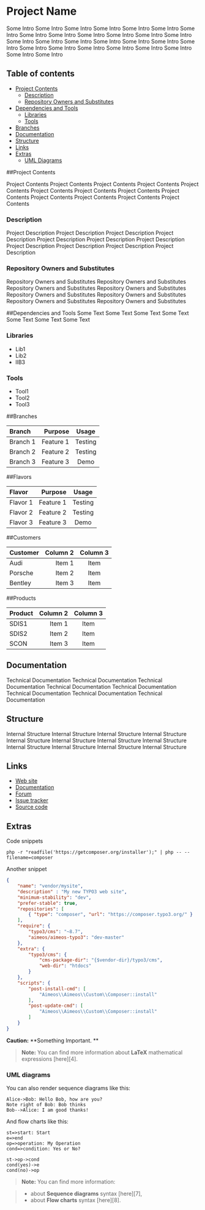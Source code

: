
Project Name
======================
Some Intro Some Intro Some Intro Some Intro Some Intro Some Intro Some Intro Some Intro Some Intro Some Intro Some Intro Some Intro Some Intro Some Intro Some Intro Some Intro Some Intro Some Intro Some Intro Some Intro Some Intro Some Intro Some Intro Some Intro Some Intro Some Intro Some Intro Some Intro 

## Table of contents

- [Project Contents](#project-contents)
    - [Description](#description)
    - [Repository Owners and Substitutes](#repository-owners-and-substitutes)
- [Dependencies and Tools](#dependencies-and-tools)
    - [Libraries](#libraries)
    - [Tools](#tools)
- [Branches](#branches)
- [Documentation](#documentation)
- [Structure](#structure)
- [Links](#links)
- [Extras](#extras)
	- [UML Diagrams](#uml-diagrams)


##Project Contents

Project Contents Project Contents Project Contents Project Contents Project Contents Project Contents Project Contents Project Contents Project Contents Project Contents Project Contents Project Contents Project Contents 

### Description

Project Description Project Description Project Description Project Description Project Description Project Description Project Description Project Description Project Description Project Description Project Description 


### Repository Owners and Substitutes

 Repository Owners and Substitutes Repository Owners and Substitutes Repository Owners and Substitutes Repository Owners and Substitutes Repository Owners and Substitutes Repository Owners and Substitutes Repository Owners and Substitutes Repository Owners and Substitutes

##Dependencies and Tools
Some Text Some Text Some Text Some Text Some Text Some Text Some Text 

### Libraries
* Lib1
* Lib2
* lIB3

### Tools
* Tool1
* Tool2
* Tool3

##Branches

| Branch   | Purpose   | Usage   |
| :------- | --------: | :-----: |
| Branch 1 | Feature 1 | Testing |
| Branch 2 | Feature 2 | Testing |
| Branch 3 | Feature 3 | Demo    |

##Flavors

| Flavor   | Purpose   | Usage   |
| :------- | --------: | :-----: |
| Flavor 1 | Feature 1 | Testing |
| Flavor 2 | Feature 2 | Testing |
| Flavor 3 | Feature 3 | Demo    |

##Customers

| Customer| Column 2 | Column 3 |
| :------ | -------: | :------: |
| Audi 	  | Item 1   |  Item    |
| Porsche | Item 2   |  Item    |
| Bentley | Item 3   |  Item    |

##Products

| Product  | Column 2 | Column 3 |
| :------  | -------: | :------: |
| SDIS1    | Item 1   | Item     |
| SDIS2    | Item 2   | Item     |
| SCON     | Item 3   | Item     |

## Documentation
Technical Documentation Technical Documentation Technical Documentation Technical Documentation Technical Documentation Technical Documentation Technical Documentation Technical Documentation 

## Structure
 Internal Structure Internal Structure Internal Structure Internal Structure Internal Structure Internal Structure Internal Structure Internal Structure Internal Structure Internal Structure Internal Structure Internal Structure 

## Links

* [Web site](https://aimeos.org/integrations/typo3-shop-extension/)
* [Documentation](https://aimeos.org/docs/TYPO3)
* [Forum](https://aimeos.org/help/typo3-extension-f16/)
* [Issue tracker](https://github.com/aimeos/aimeos-typo3/issues)
* [Source code](https://github.com/aimeos/aimeos-typo3)

## Extras

Code snippets
```
php -r "readfile('https://getcomposer.org/installer');" | php -- --filename=composer
```
Another snippet
```json
{
    "name": "vendor/mysite",
    "description" : "My new TYPO3 web site",
    "minimum-stability": "dev",
    "prefer-stable": true,
    "repositories": [
        { "type": "composer", "url": "https://composer.typo3.org/" }
    ],
    "require": {
        "typo3/cms": "~8.7",
        "aimeos/aimeos-typo3": "dev-master"
    },
    "extra": {
        "typo3/cms": {
            "cms-package-dir": "{$vendor-dir}/typo3/cms",
            "web-dir": "htdocs"
        }
    },
    "scripts": {
        "post-install-cmd": [
            "Aimeos\\Aimeos\\Custom\\Composer::install"
        ],
        "post-update-cmd": [
            "Aimeos\\Aimeos\\Custom\\Composer::install"
        ]
    }
}
```

**Caution:** **Something Important. **

> **Note:** You can find more information about **LaTeX** mathematical expressions [here][4].


### UML diagrams

You can also render sequence diagrams like this:

```sequence
Alice->Bob: Hello Bob, how are you?
Note right of Bob: Bob thinks
Bob-->Alice: I am good thanks!
```

And flow charts like this:

```flow
st=>start: Start
e=>end
op=>operation: My Operation
cond=>condition: Yes or No?

st->op->cond
cond(yes)->e
cond(no)->op
```

> **Note:** You can find more information:

> - about **Sequence diagrams** syntax [here][7],
> - about **Flow charts** syntax [here][8].
